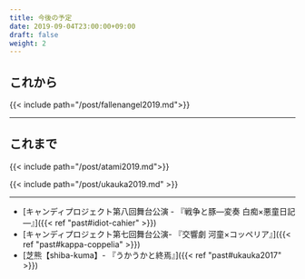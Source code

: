 ```yaml
---
title: 今後の予定
date: 2019-09-04T23:00:00+09:00
draft: false
weight: 2
---
```


## これから

{{< include path="/post/fallenangel2019.md">}}

---

## これまで

{{< include path="/post/atami2019.md">}}

{{< include path="/post/ukauka2019.md" >}}

---

* [キャンディプロジェクト第八回舞台公演 - 『戦争と豚―変奏 白痴×悪童日記―』]({{< ref "past#idiot-cahier" >}})
* [キャンディプロジェクト第七回舞台公演- 『交響劇 河童×コッペリア』]({{< ref "past#kappa-coppelia" >}})
* [芝熊【shiba-kuma】- 『うかうかと終焉』]({{< ref "past#ukauka2017" >}})
